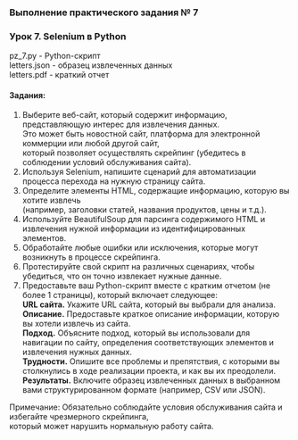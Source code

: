 ### Выполнение практического задания № 7
### Урок 7. Selenium в Python

pz_7.py		    - Python-скрипт <br>
letters.json	- образец извлеченных данных <br>
letters.pdf	  - краткий отчет <br>

#### Задания:

1.  Выберите веб-сайт, который содержит информацию, представляющую интерес для извлечения данных.  <br>
Это может быть новостной сайт, платформа для электронной коммерции или любой другой сайт,  <br>
который позволяет осуществлять скрейпинг (убедитесь в соблюдении условий обслуживания сайта).
2.  Используя Selenium, напишите сценарий для автоматизации процесса перехода на нужную страницу сайта.  
3.  Определите элементы HTML, содержащие информацию, которую вы хотите извлечь  <br>
(например, заголовки статей, названия продуктов, цены и т.д.).
4.  Используйте BeautifulSoup для парсинга содержимого HTML и извлечения нужной информации из идентифицированных элементов.
5.  Обработайте любые ошибки или исключения, которые могут возникнуть в процессе скрейпинга.
6.  Протестируйте свой скрипт на различных сценариях, чтобы убедиться, что он точно извлекает нужные данные.
7.  Предоставьте ваш Python-скрипт вместе с кратким отчетом (не более 1 страницы), который включает следующее:  <br>
**URL сайта.** Укажите URL сайта, который вы выбрали для анализа.  <br>
**Описание.** Предоставьте краткое описание информации, которую вы хотели извлечь из сайта.  <br>
**Подход.** Объясните подход, который вы использовали для навигации по сайту, определения соответствующих элементов и извлечения нужных данных.  <br>
**Трудности.** Опишите все проблемы и препятствия, с которыми вы столкнулись в ходе реализации проекта, и как вы их преодолели.  <br>
**Результаты.** Включите образец извлеченных данных в выбранном вами структурированном формате (например, CSV или JSON).  <br>

Примечание: Обязательно соблюдайте условия обслуживания сайта и избегайте чрезмерного скрейпинга,  <br>
который может нарушить нормальную работу сайта.
